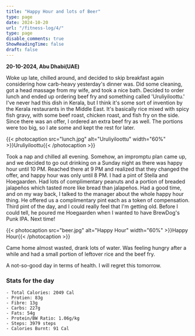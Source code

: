 ```yaml
---
title: "Happy Hour and lots of Beer"
type: page
date: 2024-10-20
url: "/fitness-log/4/"
type: page
disable_comments: true
ShowReadingTime: false
draft: false
---
```

**20-10-2024, Abu Dhabi(UAE)**

Woke up late, chilled around, and decided to skip breakfast again considering how carb-heavy yesterday's dinner was. Did some cleaning, got a head massage from my wife, and took a nice bath. Decided to order lunch and ended up ordering beef fry and something called 'Uruliyiloottu.' I've never had this dish in Kerala, but I think it's some sort of invention by the Kerala restaurants in the Middle East. It's basically rice mixed with spicy fish gravy, with some beef roast, chicken roast, and fish fry on the side. Since there was an offer, I ordered an extra beef fry as well. The portions were too big, so I ate some and kept the rest for later.

{{< photocaption src="lunch.jpg" alt="Uruliyiloottu" width="60%" >}}Uruliyiloottu{{< /photocaption >}}

Took a nap and chilled all evening. Somehow, an impromptu plan came up, and we decided to go out drinking on a Sunday night as there was happy hour until 10 PM. Reached there at 9 PM and realized that they changed the offer, and happy hour was only until 8 PM. I had a pint of Stella and Hoegaarden. Had lots of complimentary peanuts and a portion of breaded jalapeños which tasted more like bread than jalapeños. Had a good time, and on my way back, I talked to the manager about the whole happy hour thing. He offered us a complimentary pint each as a token of compensation. Third pint of the day, and I could really feel that I'm getting old. Before I could tell, he poured me Hoegaarden when I wanted to have BrewDog's Punk IPA. Next time!

{{< photocaption src="beer.jpg" alt="Happy Hour" width="60%" >}}Happy Hour{{< /photocaption >}}


Came home almost wasted, drank lots of water. Was feeling hungry after a while and had a small portion of leftover rice and the beef fry.

A not-so-good day in terms of health. I will regret this tomorrow.

### Stats for the day

```
- Total Calories: 2049 Cal
- Protien: 83g
- Fibre: 13g
- Carbs: 227g
- Fats: 54g
- Protein/BW Ratio: 1.06g/kg
- Steps: 3979 steps
- Calories Burnt: 91 Cal

```






